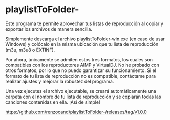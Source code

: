 # playlistToFolder-

Este programa te permite aprovechar tus listas de reproducción al copiar y exportar los archivos de manera sencilla.

Simplemente descarga el archivo playlistToFolder-win.exe (en caso de usar Windows) y colócalo en la misma ubicación que tu lista de reproducción (m3u, m3u8 o EXTINF).

Por ahora, únicamente se admiten estos tres formatos, los cuales son compatibles con los reproductores AIMP y VirtualDJ. No he probado con otros formatos, por lo que no puedo garantizar su funcionamiento. Si el formato de tu lista de reproducción no es compatible, contáctame para realizar ajustes y mejorar la robustez del programa.

Una vez ejecutes el archivo ejecutable, se creará automáticamente una carpeta con el nombre de tu lista de reproducción y se copiarán todas las canciones contenidas en ella. ¡Así de simple!

https://github.com/renzocand/playlistToFolder-/releases/tag/v1.0.0
